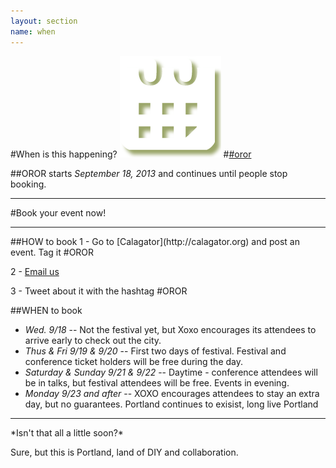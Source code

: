 ```yaml
---
layout: section
name: when
---
```

#When is this happening?
<a href="http://calagator.org/events/search?tag=oror"><img src="/resources/images/calendar.png" alt="" /></a>
#[#oror](http://calagator.org/events/search?tag=oror)

##OROR starts *September 18, 2013* and continues until people stop booking.
<hr>
#Book your event now!
<hr>
##HOW to book
1 - Go to [Calagator](http://calagator.org) and post an event. Tag it #OROR

2 - [Email us](mailto:info@ororfest.com?subject=Booked!)

3 - Tweet about it with the hashtag #OROR

##WHEN to book
* *Wed. 9/18* -- Not the festival yet, but Xoxo encourages its attendees to arrive early to check out the city.
* *Thus & Fri 9/19 & 9/20* -- First two days of festival. Festival and conference ticket holders will be free during the day.
* *Saturday & Sunday 9/21 & 9/22* -- Daytime - conference attendees will be in talks, but festival attendees will be free. Events in evening.
* *Monday 9/23 and after* -- XOXO encourages attendees to stay an extra day, but no guarantees. Portland continues to exisist, long live Portland  


<hr>
*Isn't that all a little soon?*

Sure, but this is Portland, land of DIY and collaboration.

